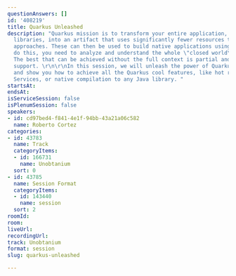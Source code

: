 ```yaml
---
questionAnswers: []
id: '408219'
title: Quarkus Unleashed
description: "Quarkus mission is to transform your entire application, including its
  libraries, into an artifact that uses significantly fewer resources than traditional
  approaches. These can then be used to build native applications using GraalVM. To
  do this, you need to analyze and understand the whole \"closed world\" of the application.
  The best that can be achieved without the full context is partial and limited generic
  support. \r\n\r\nIn this session, we will unleash the power of Quarkus Extensions,
  and show you how to achieve all the Quarkus cool features, like hot reloading, Dev
  Services, or native compilation to any Java library. "
startsAt: 
endsAt: 
isServiceSession: false
isPlenumSession: false
speakers:
- id: cd97bed4-f841-4e1f-94bb-43a21a06c582
  name: Roberto Cortez
categories:
- id: 43783
  name: Track
  categoryItems:
  - id: 166731
    name: Unobtanium
  sort: 0
- id: 43785
  name: Session Format
  categoryItems:
  - id: 143440
    name: session
  sort: 2
roomId: 
room: 
liveUrl: 
recordingUrl: 
track: Unobtanium
format: session
slug: quarkus-unleashed

---
```

